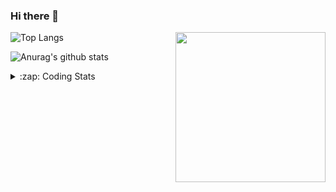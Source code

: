 ### Hi there 👋

<!--
**tao8687/tao8687** is a ✨ _special_ ✨ repository because its `README.md` (this file) appears on your GitHub profile.

Here are some ideas to get you started:

- 🔭 I’m currently working on ...
- 🌱 I’m currently learning ...
- 👯 I’m looking to collaborate on ...
- 🤔 I’m looking for help with ...
- 💬 Ask me about ...
- 📫 How to reach me: ...
- 😄 Pronouns: ...
- ⚡ Fun fact: ...
-->

<img align='right' src="https://media.giphy.com/media/M9gbBd9nbDrOTu1Mqx/giphy.gif" width="240">

  
![Top Langs](https://github-readme-stats.vercel.app/api/top-langs/?username=tao8687&layout=compact&title_color=23238E&text_color=A67D3D)

![Anurag's github stats](https://github-readme-stats.vercel.app/api?username=tao8687&show_icons=true&&text_color=A67D3D&title_color=23238E&show_icons=false&count_private=true&hide=stars)

<details>
  <summary>:zap: Coding Stats</summary>
  <br>
    
<!--START_SECTION:waka-->

```txt
From: 10 June 2024 - To: 17 June 2024

Python       3 hrs 56 mins   ████████░░░░░░░░░░░░░░░░░   31.41 %
C++          3 hrs 13 mins   ██████▒░░░░░░░░░░░░░░░░░░   25.67 %
YAML         1 hr 16 mins    ██▓░░░░░░░░░░░░░░░░░░░░░░   10.21 %
Other        1 hr 15 mins    ██▒░░░░░░░░░░░░░░░░░░░░░░   09.97 %
XML          1 hr 13 mins    ██▒░░░░░░░░░░░░░░░░░░░░░░   09.78 %
```

<!--END_SECTION:waka-->
</details>
